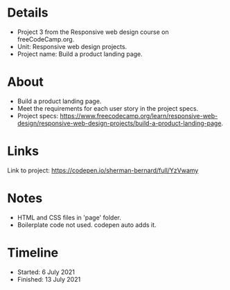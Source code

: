 # Details
- Project 3 from the Responsive web design course on freeCodeCamp.org.
- Unit: Responsive web design projects.
- Project name: Build a product landing page.

# About
- Build a product landing page.
- Meet the requirements for each user story in the project specs.
- Project specs: https://www.freecodecamp.org/learn/responsive-web-design/responsive-web-design-projects/build-a-product-landing-page.

# Links
Link to project: https://codepen.io/sherman-bernard/full/YzVwamy

# Notes
- HTML and CSS files in 'page' folder.
- Boilerplate code not used. codepen auto adds it.

# Timeline
- Started: 6 July 2021
- Finished: 13 July 2021